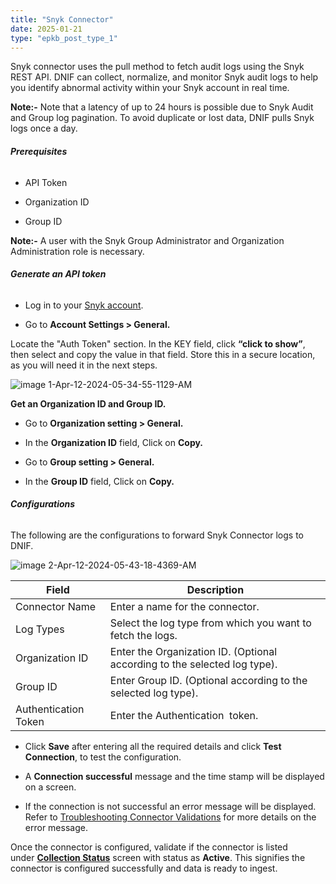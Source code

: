 ```yaml
---
title: "Snyk Connector"
date: 2025-01-21
type: "epkb_post_type_1"
---
```


Snyk connector uses the pull method to fetch audit logs using the Snyk REST API. DNIF can collect, normalize, and monitor Snyk audit logs to help you identify abnormal activity within your Snyk account in real time.

**Note:-** Note that a latency of up to 24 hours is possible due to Snyk Audit and Group log pagination. To avoid duplicate or lost data, DNIF pulls Snyk logs once a day.

###### **Prerequisites**  

- API Token

- Organization ID

- Group ID

**Note:-** A user with the Snyk Group Administrator and Organization Administration role is necessary.

###### **Generate an API token**

- Log in to your [Snyk account](https://app.snyk.io/account).

- Go to **Account Settings > General.**

Locate the "Auth Token" section. In the KEY field, click **“click to show”**, then select and copy the value in that field. Store this in a secure location, as you will need it in the next steps.

![image 1-Apr-12-2024-05-34-55-1129-AM](images/image201-Apr-12-2024-05-34-55-1129-AM.jpg)

**Get an Organization ID and Group ID.**

- Go to **Organization setting > General.**

- In the **Organization ID** field, Click on **Copy.**

- Go to **Group setting > General.**

- In the **Group ID** field, Click on **Copy.**

###### **Configurations**

The following are the configurations to forward Snyk Connector logs to DNIF.‌

![image 2-Apr-12-2024-05-43-18-4369-AM](images/image202-Apr-12-2024-05-43-18-4369-AM.png)

| **Field** | **Description** |
| --- | --- |
| Connector Name | Enter a name for the connector. |
| Log Types | Select the log type from which you want to fetch the logs. |
| Organization ID | Enter the Organization ID. (Optional according to the selected log type). |
| Group ID | Enter Group ID. (Optional according to the selected log type). |
| Authentication Token | Enter the Authentication  token. |

- Click **Save** after entering all the required details and click **Test Connection**, to test the configuration.

- A **Connection successful** message and the time stamp will be displayed on a screen.

- If the connection is not successful an error message will be displayed. Refer to [Troubleshooting Connector Validations](https://dnif.it/kb/troubleshooting-and-debugging/troubleshooting-connector-validations/) for more details on the error message.

Once the connector is configured, validate if the connector is listed under **[Collection Status](https://dnif.it/kb/operations/collection-status/)** screen with status as **Active**. This signifies the connector is configured successfully and data is ready to ingest.
